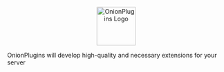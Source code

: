 <p align="center"><img src="https://i.imgur.com/Fl9b8jf.png" alt="OnionPlugins Logo" width=90px height=90px /></p>
OnionPlugins will develop high-quality and necessary extensions for your server
